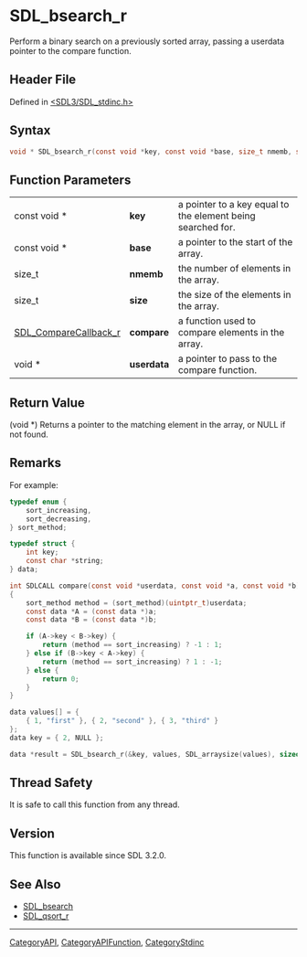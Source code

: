 # SDL_bsearch_r

Perform a binary search on a previously sorted array, passing a userdata pointer to the compare function.

## Header File

Defined in [<SDL3/SDL_stdinc.h>](https://github.com/libsdl-org/SDL/blob/main/include/SDL3/SDL_stdinc.h)

## Syntax

```c
void * SDL_bsearch_r(const void *key, const void *base, size_t nmemb, size_t size, SDL_CompareCallback_r compare, void *userdata);
```

## Function Parameters

|                                                |              |                                                             |
| ---------------------------------------------- | ------------ | ----------------------------------------------------------- |
| const void *                                   | **key**      | a pointer to a key equal to the element being searched for. |
| const void *                                   | **base**     | a pointer to the start of the array.                        |
| size_t                                         | **nmemb**    | the number of elements in the array.                        |
| size_t                                         | **size**     | the size of the elements in the array.                      |
| [SDL_CompareCallback_r](SDL_CompareCallback_r) | **compare**  | a function used to compare elements in the array.           |
| void *                                         | **userdata** | a pointer to pass to the compare function.                  |

## Return Value

(void *) Returns a pointer to the matching element in the array, or NULL if
not found.

## Remarks

For example:

```c
typedef enum {
    sort_increasing,
    sort_decreasing,
} sort_method;

typedef struct {
    int key;
    const char *string;
} data;

int SDLCALL compare(const void *userdata, const void *a, const void *b)
{
    sort_method method = (sort_method)(uintptr_t)userdata;
    const data *A = (const data *)a;
    const data *B = (const data *)b;

    if (A->key < B->key) {
        return (method == sort_increasing) ? -1 : 1;
    } else if (B->key < A->key) {
        return (method == sort_increasing) ? 1 : -1;
    } else {
        return 0;
    }
}

data values[] = {
    { 1, "first" }, { 2, "second" }, { 3, "third" }
};
data key = { 2, NULL };

data *result = SDL_bsearch_r(&key, values, SDL_arraysize(values), sizeof(values[0]), compare, (const void *)(uintptr_t)sort_increasing);
```

## Thread Safety

It is safe to call this function from any thread.

## Version

This function is available since SDL 3.2.0.

## See Also

- [SDL_bsearch](SDL_bsearch)
- [SDL_qsort_r](SDL_qsort_r)






----
[CategoryAPI](CategoryAPI), [CategoryAPIFunction](CategoryAPIFunction), [CategoryStdinc](CategoryStdinc)

